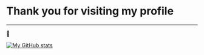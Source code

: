 

<h1>Thank you for visiting my profile</h1>

<hr/>
🥳


[![My GitHub stats](https://github-readme-stats.vercel.app/api?username=jiwonpaly)](https://github.com/jiwonpaly/github-readme-stats)
